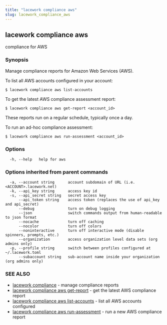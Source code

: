 ```yaml
---
title: "lacework compliance aws"
slug: lacework_compliance_aws
---
```

## lacework compliance aws

compliance for AWS

### Synopsis

Manage compliance reports for Amazon Web Services (AWS).

To list all AWS accounts configured in your account:

    $ lacework compliance aws list-accounts

To get the latest AWS compliance assessment report:

    $ lacework compliance aws get-report <account_id>

These reports run on a regular schedule, typically once a day.

To run an ad-hoc compliance assessment:

    $ lacework compliance aws run-assessment <account_id>


### Options

```
  -h, --help   help for aws
```

### Options inherited from parent commands

```
  -a, --account string      account subdomain of URL (i.e. <ACCOUNT>.lacework.net)
  -k, --api_key string      access key id
  -s, --api_secret string   secret access key
      --api_token string    access token (replaces the use of api_key and api_secret)
      --debug               turn on debug logging
      --json                switch commands output from human-readable to json format
      --nocache             turn off caching
      --nocolor             turn off colors
      --noninteractive      turn off interactive mode (disable spinners, prompts, etc.)
      --organization        access organization level data sets (org admins only)
  -p, --profile string      switch between profiles configured at ~/.lacework.toml
      --subaccount string   sub-account name inside your organization (org admins only)
```

### SEE ALSO

* [lacework compliance](lacework_compliance.md)	 - manage compliance reports
* [lacework compliance aws get-report](lacework_compliance_aws_get-report.md)	 - get the latest AWS compliance report
* [lacework compliance aws list-accounts](lacework_compliance_aws_list-accounts.md)	 - list all AWS accounts configured
* [lacework compliance aws run-assessment](lacework_compliance_aws_run-assessment.md)	 - run a new AWS compliance report

